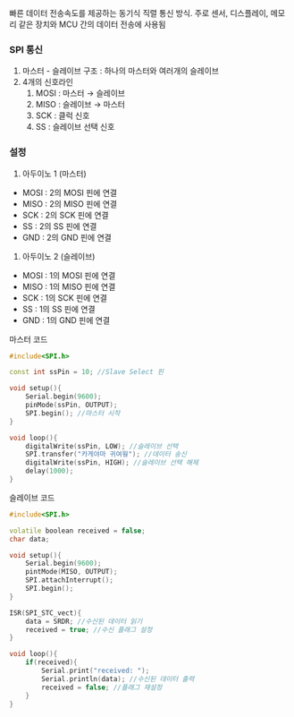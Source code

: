 빠른 데이터 전송속도를 제공하는 동기식 직렬 통신 방식. 주로 센서, 디스플레이, 메모리 같은 장치와 MCU 간의 데이터 전송에 사용됨

### SPI 통신

1. 마스터 - 슬레이브 구조 : 하나의 마스터와 여러개의 슬레이브
2. 4개의 신호라인
    1. MOSI : 마스터 → 슬레이브
    2. MISO : 슬레이브 → 마스터
    3. SCK :  클럭 신호
    4. SS : 슬레이브 선택 신호

### 설정

1. 아두이노 1 (마스터)
- MOSI : 2의 MOSI 핀에 연결
- MISO : 2의 MISO 핀에 연결
- SCK :  2의 SCK 핀에 연결
- SS : 2의 SS 핀에 연결
- GND : 2의 GND 핀에 연결
1. 아두이노 2 (슬레이브)
- MOSI : 1의 MOSI 핀에 연결
- MISO : 1의 MISO 핀에 연결
- SCK :  1의 SCK 핀에 연결
- SS : 1의 SS 핀에 연결
- GND : 1의 GND 핀에 연결

<aside>

마스터 코드

```cpp
#include<SPI.h>

const int ssPin = 10; //Slave Select 핀

void setup(){
	Serial.begin(9600);
	pinMode(ssPin, OUTPUT);
	SPI.begin(); //마스터 시작
}

void loop(){
	digitalWrite(ssPin, LOW); //슬레이브 선택
	SPI.transfer("카게야마 귀여웡"); //데이터 송신
	digitalWrite(ssPin, HIGH); //슬레이브 선택 해제
	delay(1000);
}
```

슬레이브 코드

```cpp
#include<SPI.h>

volatile boolean received = false;
char data;

void setup(){
	Serial.begin(9600);
	pintMode(MISO, OUTPUT);
	SPI.attachInterrupt();
	SPI.begin();
}

ISR(SPI_STC_vect){
	data = SRDR; //수신된 데이터 읽기
	received = true; //수신 플래그 설정
}

void loop(){
	if(received){
		Serial.print("received: ");
		Serial.println(data); //수신된 데이터 출력
		received = false; //플래그 재설정
	}
}
```

</aside>
